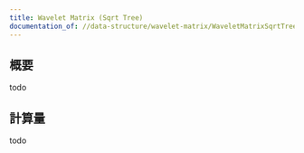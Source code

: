 ```yaml
---
title: Wavelet Matrix (Sqrt Tree)
documentation_of: //data-structure/wavelet-matrix/WaveletMatrixSqrtTree.hpp
---
```


## 概要

todo

## 計算量
todo